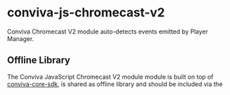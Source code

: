 # conviva-js-chromecast-v2
Conviva Chromecast V2 module auto-detects events emitted by Player Manager.

## Offline Library
The Conviva JavaScript Chromecast V2 module module is built on top of <a href="https://github.com/Conviva/conviva-js-coresdk">conviva-core-sdk</a>, is shared as offline library and should be included via the <script> tag in the application.

``` 
<script type="text/javascript" src="<PATH>/conviva-core-sdk.js"></script>
<script type="text/javascript" src="<PATH>/conviva-chromecast-v2module.js"></script>
```

## Install via npm 

```
npm install @convivainc/conviva-js-chromecast-v2 --save
```
  
## Install via yarn 

```
yarn add @convivainc/conviva-js-chromecast-v2
```

## Supported Framework Versions
Receiver SDK version 2.0.0 with external Media Player Library version 1.0.0

## Supported Devices
Chromecast 1, Chromecast 2 and Chromecast Ultra

## Note:
* Refer https://community.conviva.com/ for integration guidelines.
